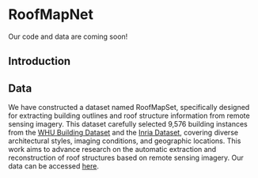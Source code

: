 # RoofMapNet
Our code and data are coming soon!
## Introduction

## Data
We have constructed a dataset named RoofMapSet, specifically designed for extracting building outlines and roof structure information from remote sensing imagery. This dataset carefully selected 9,576 building instances from the [WHU Building Dataset](http://gpcv.whu.edu.cn/data/building_dataset.html) and the [Inria Dataset](https://project.inria.fr/aerialimagelabeling/), covering diverse architectural styles, imaging conditions, and geographic locations. This work aims to advance research on the automatic extraction and reconstruction of roof structures based on remote sensing imagery. Our data can be accessed [here]().
